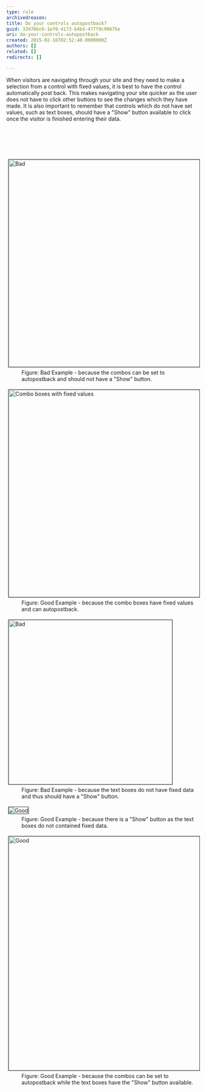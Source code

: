 ```yaml
---
type: rule
archivedreason: 
title: Do your controls autopostback?
guid: 33476bc6-1ef0-4173-b4bd-477f9c90675e
uri: do-your-controls-autopostback
created: 2015-02-16T02:52:40.0000000Z
authors: []
related: []
redirects: []

---
```



<p>When visitors are navigating through your site and they need 
     to make a selection from a control with fixed values, it is 
     best to have the control automatically post back. This makes 
     navigating your site quicker as the user does not have to 
     click other buttons to see the changes which they have made. 
     It is also important to remember that controls which do not 
     have set values, such as text boxes, should have a &quot;Show&quot; 
     button available to click once the visitor is finished 
     entering their data.
                </p>
<br><excerpt class='endintro'></excerpt><br>
<p>​</p><dl class="badImage"><dt>
                        <img border="1" alt="Bad" src="http&#58;//www.ssw.com.au/SSW/Standards/Rules/Images/comboswithshowbutton.gif" style="margin&#58;5px;width&#58;545px;" /></dt><dd>Figure&#58; Bad Example - because the combos can be set to autopostback 
     and should not have a &quot;Show&quot; button.</dd></dl><dl class="goodImage"><dt>
                        <img border="1" alt="Combo boxes with fixed values" src="http&#58;//www.ssw.com.au/SSW/Standards/Rules/Images/autopostbackcombos.gif" style="margin&#58;5px;width&#58;545px;" /></dt><dd>Figure&#58; Good Example - 
     because the combo boxes have fixed values and can 
     autopostback.</dd></dl><dl class="badImage"><dt>
                        <img border="1" alt="Bad" src="http&#58;//www.ssw.com.au/SSW/Standards/Rules/Images/textboxeswithnoshowbutton.gif" style="margin&#58;5px;width&#58;432px;" /></dt><dd>Figure&#58; Bad Example -  because the text 
     boxes do not have fixed data and thus should have a &quot;Show&quot; 
     button.</dd></dl><dl class="goodImage"><dt>
                        <img border="1" alt="Good" src="http&#58;//www.ssw.com.au/SSW/Standards/Rules/Images/textboxeswithshowbutton.gif" style="margin&#58;5px;" /></dt><dd>Figure&#58; Good Example -  because there is a &quot;Show&quot; button as the text boxes do not contained fixed data.</dd></dl><dl class="goodImage"><dt>
                        <img border="1" alt="Good" src="http&#58;//www.ssw.com.au/SSW/Standards/Rules/Images/autopostbackandshowbutton.gif" style="margin&#58;5px;width&#58;615px;" /></dt><dd>Figure&#58; Good Example -  because the 
     combos can be set to autopostback while the text boxes have 
     the &quot;Show&quot; button available.</dd></dl>


